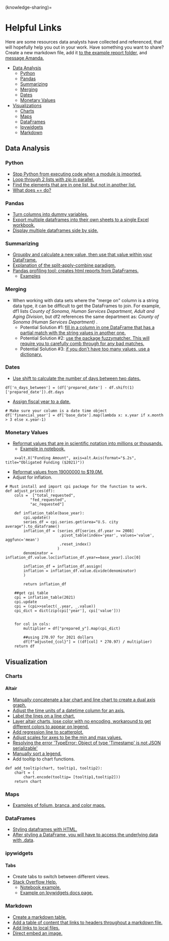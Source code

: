 (knowledge-sharing)=
# Helpful Links
Here are some resources data analysts have collected and referenced, that will hopefully help you out in your work. Have something you want to share? Create a new markdown file, add it [to the example report folder](https://github.com/cal-itp/data-analyses/tree/main/example_report), and [message Amanda.](https://app.slack.com/client/T014965JTHA/C013N8GELLF/user_profile/U02PCTPSZ8A)

* [Data Analysis](#data-analysis)
    * [Python](#python)
    * [Pandas](#pandas)
    * [Summarizing](#summarizing)
    * [Merging](#merging)
    * [Dates](#dates)
    * [Monetary Values](#monetary-values)
* [Visualizations](#visualization)
    * [Charts](#charts)
    * [Maps](#maps)
    * [DataFrames](#dataframes)
    * [Ipywidgets](#ipywidgets)
    * [Markdown](#markdown)

## Data Analysis
### Python
* [Stop Python from executing code when a module is imported.](https://stackoverflow.com/questions/6523791/why-is-python-running-my-module-when-i-import-it-and-how-do-i-stop-it)
* [Loop through 2 lists with zip in parallel.](https://stackoverflow.com/questions/1663807/how-to-iterate-through-two-lists-in-parallel)
* [Find the elements that are in one list, but not in another list.](https://stackoverflow.com/questions/41125909/python-find-elements-in-one-list-that-are-not-in-the-other)
* [What does += do?](https://stackoverflow.com/questions/4841436/what-exactly-does-do)

### Pandas
* [Turn columns into dummy variables.](https://pandas.pydata.org/docs/reference/api/pandas.get_dummies.html)
* [Export multiple dataframes into their own sheets to a single Excel workbook.](https://xlsxwriter.readthedocs.io/example_pandas_multiple.html)
* [Display multiple dataframes side by side.](https://stackoverflow.com/questions/38783027/jupyter-notebook-display-two-pandas-tables-side-by-side)

### Summarizing
* [Groupby and calculate a new value, then use that value within your DataFrame.](https://stackoverflow.com/questions/35640364/python-pandas-max-value-in-a-group-as-a-new-column)
* [Explanation of the split-apply-combine paradigm.](https://stackoverflow.com/questions/30244952/how-do-i-create-a-new-column-from-the-output-of-pandas-groupby-sum)
* [Pandas profiling tool: creates html reports from DataFrames.](https://github.com/ydataai/pandas-profiling)
    * [Examples](https://pandas-profiling.ydata.ai/examples/master/census/census_report.html)

### Merging
* When working with data sets where the "merge on" column is a string data type, it can be difficult to get the DataFrames to join. For example, df1 lists <i>County of Sonoma, Human Services Department, Adult and Aging Division</i>, but df2 references the same department as: <i>County of Sonoma (Human Services Department) </i>.
    * Potential Solution #1: [fill in a column in one DataFrame that has a partial match with the string values in another one.](https://stackoverflow.com/questions/61811137/based-on-partial-string-match-fill-one-data-frame-column-from-another-dataframe)
    * Potential Solution #2: [use the package fuzzymatcher. This will require you to carefully comb through for any bad matches.](https://pbpython.com/record-linking.html)
    * Potential Solution #3: [if you don't have too many values, use a dictionary.](https://github.com/cal-itp/data-analyses/blob/main/drmt_grants/TIRCP_functions.py#:~:text=%23%23%23%20RECIPIENTS%20%23%23%23,%7D)

### Dates
* [Use shift to calculate the number of days between two dates.](https://towardsdatascience.com/all-the-pandas-shift-you-should-know-for-data-analysis-791c1692b5e)
```
df['n_days_between'] = (df['prepared_date'] - df.shift(1)['prepared_date']).dt.days
```
* [Assign fiscal year to a date.](https://stackoverflow.com/questions/59181855/get-the-financial-year-from-a-date-in-a-pandas-dataframe-and-add-as-new-column)
```
# Make sure your column is a date time object
df['financial_year'] = df['base_date'].map(lambda x: x.year if x.month > 3 else x.year-1)
```

### Monetary Values
* [Reformat values that are in scientific notation into millions or thousands.](https://github.com/d3/d3-format)
    * [Example in notebook.](https://github.com/cal-itp/data-analyses/blob/30de5cd2fed3a37e2c9cfb661929252ad76f6514/dla/e76_obligated_funds/_dla_utils.py#L221)
```
    x=alt.X("Funding Amount", axis=alt.Axis(format="$.2s", title="Obligated Funding ($2021)"))
```
* [Reformat values from 19000000 to $19.0M.](https://stackoverflow.com/questions/41271673/format-numbers-in-a-python-pandas-dataframe-as-currency-in-thousands-or-millions)
* Adjust for inflation.


```
# Must install and import cpi package for the function to work.
def adjust_prices(df):
    cols =  ["total_requested",
           "fed_requested",
           "ac_requested"]

    def inflation_table(base_year):
        cpi.update()
        series_df = cpi.series.get(area="U.S. city average").to_dataframe()
        inflation_df = (series_df[series_df.year >= 2008]
                        .pivot_table(index='year', values='value', aggfunc='mean')
                        .reset_index()
                       )
        denominator = inflation_df.value.loc[inflation_df.year==base_year].iloc[0]

        inflation_df = inflation_df.assign(
        inflation = inflation_df.value.divide(denominator)
        )

        return inflation_df

    ##get cpi table
    cpi = inflation_table(2021)
    cpi.update
    cpi = (cpi>>select(_.year, _.value))
    cpi_dict = dict(zip(cpi['year'], cpi['value']))


    for col in cols:
        multiplier = df["prepared_y"].map(cpi_dict)

        ##using 270.97 for 2021 dollars
        df[f"adjusted_{col}"] = ((df[col] * 270.97) / multiplier)
    return df
```

## Visualization
### Charts
#### Altair
* [Manually concatenate a bar chart and line chart to create a dual axis graph.](https://github.com/altair-viz/altair/issues/1934)
* [Adjust the time units of a datetime column for an axis.](https://altair-viz.github.io/user_guide/transform/timeunit.html)
* [Label the lines on a line chart.](https://stackoverflow.com/questions/61194028/adding-labels-at-end-of-line-chart-in-altair)
* [Layer altair charts, lose color with no encoding, workaround to get different colors to appear on legend.](altair-viz/altair#1099)
* [Add regression line to scatterplot.](https://stackoverflow.com/questions/61447422/quick-way-to-visualise-multiple-columns-in-altair-with-regression-lines)
* [Adjust scales for axes to be the min and max values.](https://stackoverflow.com/questions/62281179/how-to-adjust-scale-ranges-in-altair)
* [Resolving the error 'TypeError: Object of type 'Timestamp' is not JSON serializable'](https://github.com/altair-viz/altair/issues/1355)
* [Manually sort a legend.](https://github.com/cal-itp/data-analyses/blob/460e9fc8f4311e90d9c647e149a23a9e38035394/Agreement_Overlap/Visuals.ipynb)
* Add tooltip to chart functions.
```
def add_tooltip(chart, tooltip1, tooltip2):
    chart = (
        chart.encode(tooltip= [tooltip1,tooltip2]))
    return chart
```


### Maps
* [Examples of folium, branca, and color maps.](https://nbviewer.org/github/python-visualization/folium/blob/v0.2.0/examples/Colormaps.ipynb)

### DataFrames
* [Styling dataframes with HTML.](https://pandas.pydata.org/pandas-docs/stable/user_guide/style.html)
* [After styling a DataFrame, you will have to access the underlying data with .data](https://stackoverflow.com/questions/56647813/perform-operations-after-styling-in-a-dataframe).

### ipywidgets
#### Tabs
* Create tabs to switch between different views.
* [Stack Overflow Help.](https://stackoverflow.com/questions/50842160/how-to-display-matplotlib-plots-in-a-jupyter-tab-widget)
    * [Notebook example.](https://github.com/cal-itp/data-analyses/blob/main/dla/e76_obligated_funds/charting_function_work.ipynb?short_path=1c01de9#L302333)
    * [Example on Ipywidgets docs page.](https://ipywidgets.readthedocs.io/en/latest/examples/Widget%20List.html#Tabs)

### Markdown
* [Create a markdown table.](https://www.pluralsight.com/guides/working-tables-github-markdown)
* [Add a table of content that links to headers throughout a markdown file.](https://stackoverflow.com/questions/2822089/how-to-link-to-part-of-the-same-document-in-markdown)
* [Add links to local files.](https://stackoverflow.com/questions/32563078/how-link-to-any-local-file-with-markdown-syntax?rq=1)
* [Direct embed an image.](https://datascienceparichay.com/article/insert-image-in-a-jupyter-notebook/)
